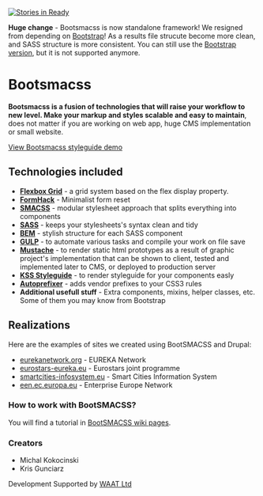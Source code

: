 [![Stories in Ready](https://badge.waffle.io/frontcraft/bootsmacss.png?label=ready&title=Ready)](https://waffle.io/frontcraft/bootsmacss)

**Huge change** - Bootsmacss is now standalone framework! We resigned from depending on [Bootstrap](http://getbootstrap.com/)! As a results file strucute become more clean, and SASS structure is more consistent. You can still use the [Bootstrap version](https://github.com/frontcraft/bootsmacss/tree/bootstrap), but it is not supported anymore.

Bootsmacss
=========

**Bootsmacss is a fusion of technologies that will raise your workflow to new level. Make your markup and styles scalable and easy to maintain**, does not matter if you are working on web app, huge CMS implementation or small website.

[View Bootsmacss styleguide demo](http://frontcraft.github.io/bootsmacss/styleguide/)

## Technologies included

* **[Flexbox Grid](http://flexboxgrid.com/)** - a grid system based on the flex display property.
* **[FormHack](http://formhack.io/)** - Minimalist form reset
* **[SMACSS](https://smacss.com/)** - modular stylesheet approach that splits everything into components
* **[SASS](http://sass-lang.com/)** - keeps your stylesheets's syntax clean and tidy
* **[BEM](http://getbem.com/)** - stylish structure for each SASS component
* **[GULP](http://gulpjs.com/)** - to automate various tasks and compile your work on file save
* **[Mustache](https://mustache.github.io/)** - to render static html prototypes as a result of graphic project's implementation that can be shown to client, tested and implemented later to CMS, or deployed to production server
* **[KSS Styleguide](http://warpspire.com/kss/)** - to render styleguide for your components easly
* **[Autoprefixer](https://github.com/postcss/autoprefixer)** - adds vendor prefixes to your CSS3 rules
* **Additional usefull stuff** - Extra components, mixins, helper classes, etc. Some of them you may know from Bootstrap

## Realizations
Here are the examples of sites we created using BootSMACSS and Drupal:

* [eurekanetwork.org](http://eurekanetwork.org/) - EUREKA Network
* [eurostars-eureka.eu](http://eurostars-eureka.eu/) - Eurostars joint programme
* [smartcities-infosystem.eu](http://smartcities-infosystem.eu/) - Smart Cities Information System
* [een.ec.europa.eu](http://een.ec.europa.eu/) - Enterprise Europe Network

### How to work with BootSMACSS?

You will find a tutorial in [BootSMACSS wiki pages](https://github.com/frontcraft/bootsmacss/wiki/1.-Installation).

### Creators

* Michal Kokocinski
* Kris Gunciarz

Development Supported by [WAAT Ltd](http://waat.eu/)
